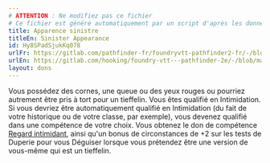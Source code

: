 ```yaml
---
# ATTENTION : Ne modifiez pas ce fichier
# Ce fichier est généré automatiquement par un script d'après les données du module Foundry VTT officiel et de sa traduction
title: Apparence sinistre
titleEn: Sinister Appearance
id: Hy8SPadSjukKq078
urlFr: https://gitlab.com/pathfinder-fr/foundryvtt-pathfinder2-fr/-/blob/master/data/feats/Hy8SPadSjukKq078.htm
urlEn: https://gitlab.com/hooking/foundry-vtt---pathfinder-2e/-/blob/master/packs/data/feats.db/sinister-appearance.json
layout: dons
---
```

Vous possédez des cornes, une queue ou des yeux rouges ou pourriez autrement être pris à tort pour un tieffelin. Vous êtes qualifié en Intimidation. Si vous devriez être automatiquement qualifié en Intimidation (du fait de votre historique ou de votre classe, par exemple), vous devenez qualifié  dans une compétence de votre choix. Vous obtenez le don de compétence [Regard intimidant](regard-intimidant.md), ainsi qu'un bonus de circonstances de +2 sur les tests de Duperie pour vous Déguiser lorsque vous prétendez être une version de vous-même qui est un tieffelin.
